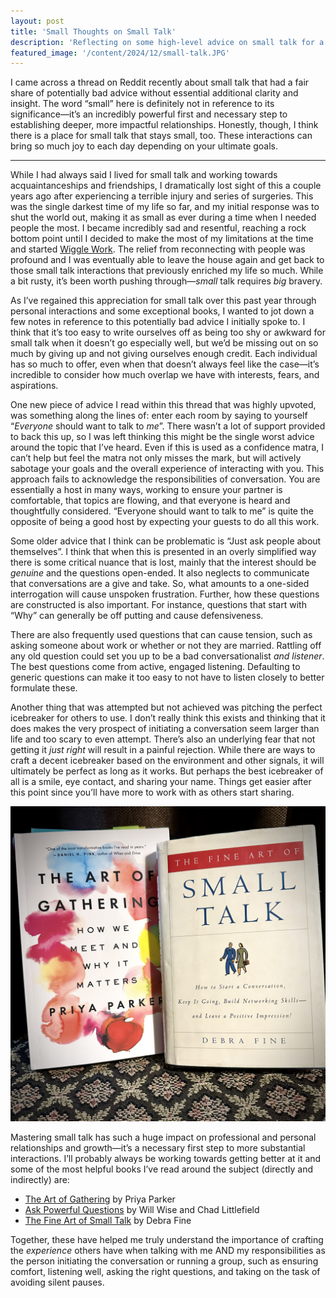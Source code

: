 ```yaml
---
layout: post
title: 'Small Thoughts on Small Talk'
description: 'Reflecting on some high-level advice on small talk for a big impact.'
featured_image: '/content/2024/12/small-talk.JPG'
---
```

I came across a thread on Reddit recently about small talk that had a fair share of potentially bad advice without essential additional clarity and insight. The word “small” here is definitely not in reference to its significance—it’s an incredibly powerful first and necessary step to establishing deeper, more impactful relationships. Honestly, though, I think there is a place for small talk that stays small, too. These interactions can bring so much joy to each day depending on your ultimate goals. 

<hr />

While I had always said I lived for small talk and working towards acquaintanceships and friendships, I dramatically lost sight of this a couple years ago after experiencing a terrible injury and series of surgeries. This was the single darkest time of my life so far, and my initial response was to shut the world out, making it as small as ever during a time when I needed people the most. I became incredibly sad and resentful, reaching a rock bottom point until I decided to make the most of my limitations at the time and started [Wiggle Work](https://wiggle.work/). The relief from reconnecting with people was profound and I was eventually able to leave the house again and get back to those small talk interactions that previously enriched my life so much. While a bit rusty, it’s been worth pushing through—*small* talk requires *big* bravery.    

As I’ve regained this appreciation for small talk over this past year through personal interactions and some exceptional books, I wanted to jot down a few notes in reference to this potentially bad advice I initially spoke to. I think that it’s too easy to write ourselves off as being too shy or awkward for small talk when it doesn’t go especially well, but we’d be missing out on so much by giving up and not giving ourselves enough credit. Each individual has so much to offer, even when that doesn’t always feel like the case—it’s incredible to consider how much overlap we have with interests, fears, and aspirations.  

One new piece of advice I read within this thread that was highly upvoted, was something along the lines of: enter each room by saying to yourself “*Everyone* should want to talk to *me*”. There wasn’t a lot of support provided to back this up, so I was left thinking this might be the single worst advice around the topic that I’ve heard. Even if this is used as a confidence matra, I can’t help but feel the matra not only misses the mark, but will actively sabotage your goals and the overall experience of interacting with you. This approach fails to acknowledge the responsibilities of conversation. You are essentially a host in many ways, working to ensure your partner is comfortable, that topics are flowing, and that everyone is heard and thoughtfully considered. “Everyone should want to talk to me” is quite the opposite of being a good host by expecting your guests to do all this work.   

Some older advice that I think can be problematic is “Just ask people about themselves”. I think that when this is presented in an overly simplified way there is some critical nuance that is lost, mainly that the interest should be *genuine* and the questions open-ended. It also neglects to communicate that conversations are a give and take. So, what amounts to a one-sided interrogation will cause unspoken frustration. Further, how these questions are constructed is also important. For instance, questions that start with “Why” can generally be off putting and cause defensiveness. 

There are also frequently used questions that can cause tension, such as asking someone about work or whether or not they are married. Rattling off any old question could set you up to be a bad conversationalist *and listener*. The best questions come from active, engaged listening. Defaulting to generic questions can make it too easy to not have to listen closely to better formulate these. 

Another thing that was attempted but not achieved was pitching the perfect icebreaker for others to use. I don’t really think this exists and thinking that it does makes the very prospect of initiating a conversation seem larger than life and too scary to even attempt. There’s also an underlying fear that not getting it *just right* will result in a painful rejection. While there are ways to craft a decent icebreaker based on the environment and other signals, it will ultimately be perfect as long as it works. But perhaps the best icebreaker of all is a smile, eye contact, and sharing your name. Things get easier after this point since you’ll have more to work with as others start sharing. 

<img src="/content/2024/12/small-talk.JPG">

Mastering small talk has such a huge impact on professional and personal relationships and growth—it’s a necessary first step to more substantial interactions. I’ll probably always be working towards getting better at it and some of the most helpful books I’ve read around the subject (directly and indirectly) are:
- [The Art of Gathering](https://www.priyaparker.com/book-art-of-gathering) by Priya Parker 
- [Ask Powerful Questions](https://www.amazon.com/Ask-Powerful-Questions-Create-Conversations/dp/1545322996/ref=sr_1_1) by Will Wise and Chad Littlefield
- [The Fine Art of Small Talk](https://www.thriftbooks.com/w/the-fine-art-of-small-talk-how-to-start-a-conversation-keep-it-going-build-networking-skills--and-leave-a-positive-impression_debra-fine/254842/item/3912098) by Debra Fine

Together, these have helped me truly understand the importance of crafting the *experience* others have when talking with me AND my responsibilities as the person initiating the conversation or running a group, such as ensuring comfort, listening well, asking the right questions, and taking on the task of avoiding silent pauses.



